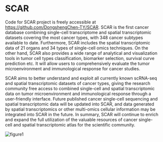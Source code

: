 # SCAR
Code for SCAR project is freely accessible at https://github.com/DongshengChen-TY/SCAR. SCAR is the first cancer database combining single-cell transcriptome and spatial transcriptomic datasets covering the most cancer types, with 348 cancer subtypes available to date. Furthermore, SCAR includes the spatial transcriptomic data of 21 organs and 34 types of single-cell omics techniques. On the other hand, SCAR also provides a wide range of analytical and visualization tools in tumor cell types classification, biomarker selection, survival curve prediction etc. It will allow users to comprehensively evaluate the tumor microenvironment and immunological response for cancer studies.

SCAR aims to better understand and exploit all currently known scRNA-seq and spatial transcriptomic datasets of cancer types, giving the research community free access to combined single-cell and spatial transcriptomic data on tumor microenvironment and immunological response through a user-friendly interface. Future published cancer single-cell sequencing and spatial transcriptomic data will be updated into SCAR, and data generated by spatial transcriptomics or other multi-omics cellular information may be integrated into SCAR in the future. In summary, SCAR will continue to enrich and expand the full utilization of the valuable resources of cancer single-cell and spatial transcriptomic atlas for the scientific community.

![figure1](https://github.com/DongshengChen-TY/SCAR/assets/68808019/66c0d1f0-b6d4-494b-aa97-79e547f4d14b)
